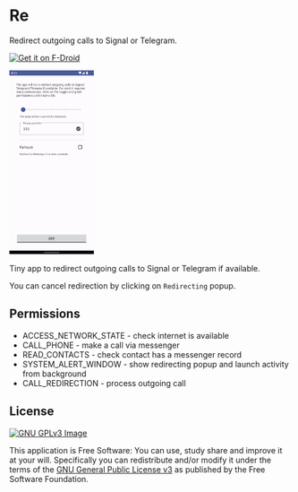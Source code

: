 # Re

Redirect outgoing calls to Signal or Telegram.

[<img
     src="https://fdroid.gitlab.io/artwork/badge/get-it-on.png"
     alt="Get it on F-Droid"
     height="80">](https://f-droid.org/packages/me.lucky.re/)

[comment]: <> ([<img)

[comment]: <> (      src="https://play.google.com/intl/en_us/badges/images/generic/en-play-badge.png")

[comment]: <> (      alt="Get it on Google Play")

[comment]: <> (      height="80">]&#40;https://play.google.com/store/apps/details?id=me.lucky.re&#41;)

<img 
     src="https://raw.githubusercontent.com/x13a/Re/main/fastlane/metadata/android/en-US/images/phoneScreenshots/1.png" 
     width="30%" 
     height="30%">

Tiny app to redirect outgoing calls to Signal or Telegram if available.

You can cancel redirection by clicking on `Redirecting` popup.

## Permissions

* ACCESS_NETWORK_STATE - check internet is available
* CALL_PHONE           - make a call via messenger
* READ_CONTACTS        - check contact has a messenger record
* SYSTEM_ALERT_WINDOW  - show redirecting popup and launch activity from background
* CALL_REDIRECTION     - process outgoing call

## License
[![GNU GPLv3 Image](https://www.gnu.org/graphics/gplv3-127x51.png)](https://www.gnu.org/licenses/gpl-3.0.en.html)

This application is Free Software: You can use, study share and improve it at your will.
Specifically you can redistribute and/or modify it under the terms of the
[GNU General Public License v3](https://www.gnu.org/licenses/gpl.html) as published by the Free
Software Foundation.
